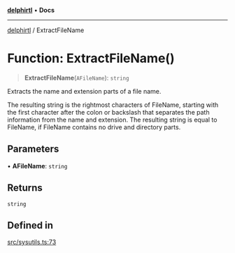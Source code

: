 [**delphirtl**](../README.md) • **Docs**

***

[delphirtl](../globals.md) / ExtractFileName

# Function: ExtractFileName()

> **ExtractFileName**(`AFileName`): `string`

Extracts the name and extension parts of a file name.

The resulting string is the rightmost characters of FileName, starting with the first character after the colon or backslash that separates the path information from the name and extension. The resulting string is equal to FileName, if FileName contains no drive and directory parts.

## Parameters

• **AFileName**: `string`

## Returns

`string`

## Defined in

[src/sysutils.ts:73](https://github.com/chuacw/delphirtl/blob/e1fd59769609dd1c15ebbb696eede363e701778b/src/sysutils.ts#L73)
